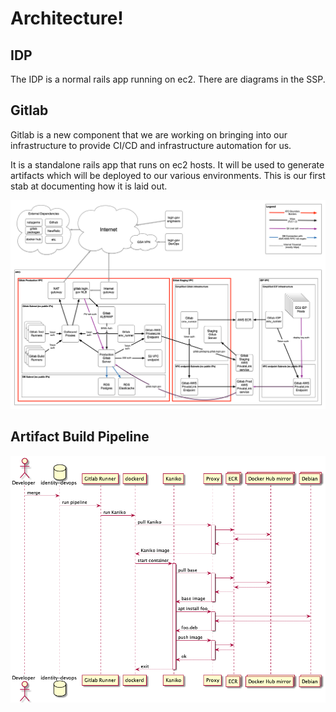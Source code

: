 # Architecture!

## IDP

The IDP is a normal rails app running on ec2.  There are diagrams in the SSP.

## Gitlab

Gitlab is a new component that we are working on bringing into our infrastructure to
provide CI/CD and infrastructure automation for us.

It is a standalone rails app that runs on ec2 hosts.  It will be used to generate
artifacts which will be deployed to our various environments.  This is our first stab
at documenting how it is laid out.

![Gitlab Diagram!](GitLab.png)

## Artifact Build Pipeline

![Image Build Pipeline!](image_build.png)
